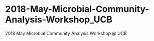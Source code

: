 # 2018-May-Microbial-Community-Analysis-Workshop_UCB
2018 May Microbial Community Analysis Workshop @ UCB

